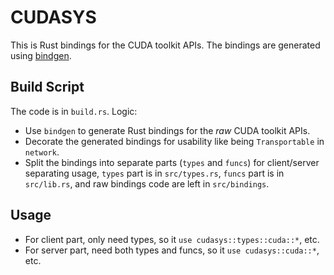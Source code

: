 # CUDASYS

This is Rust bindings for the CUDA toolkit APIs. The bindings are generated using [bindgen](https://github.com/rust-lang/rust-bindgen).

## Build Script

The code is in `build.rs`. Logic:

- Use `bindgen` to generate Rust bindings for the *raw* CUDA toolkit APIs.
- Decorate the generated bindings for usability like being `Transportable` in `network`.
- Split the bindings into separate parts (`types` and `funcs`) for client/server separating usage, `types` part is in `src/types.rs`, `funcs` part is in `src/lib.rs`, and raw bindings code are left in `src/bindings`.

## Usage

- For client part, only need types, so it `use cudasys::types::cuda::*`, etc.
- For server part, need both types and funcs, so it `use cudasys::cuda::*`, etc.
